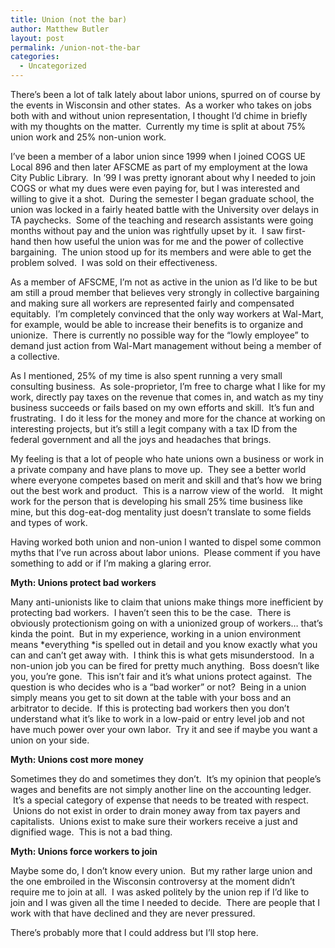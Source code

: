 ```yaml
---
title: Union (not the bar)
author: Matthew Butler
layout: post
permalink: /union-not-the-bar
categories:
  - Uncategorized
---
```

There&#8217;s been a lot of talk lately about labor unions, spurred on of course by the events in Wisconsin and other states.  As a worker who takes on jobs both with and without union representation, I thought I&#8217;d chime in briefly with my thoughts on the matter.  Currently my time is split at about 75% union work and 25% non-union work.

I&#8217;ve been a member of a labor union since 1999 when I joined COGS UE Local 896 and then later AFSCME as part of my employment at the Iowa City Public Library.  In &#8217;99 I was pretty ignorant about why I needed to join COGS or what my dues were even paying for, but I was interested and willing to give it a shot.  During the semester I began graduate school, the union was locked in a fairly heated battle with the University over delays in TA paychecks.  Some of the teaching and research assistants were going months without pay and the union was rightfully upset by it.  I saw first-hand then how useful the union was for me and the power of collective bargaining.  The union stood up for its members and were able to get the problem solved.  I was sold on their effectiveness.

As a member of AFSCME, I&#8217;m not as active in the union as I&#8217;d like to be but am still a proud member that believes very strongly in collective bargaining and making sure all workers are represented fairly and compensated equitably.  I&#8217;m completely convinced that the only way workers at Wal-Mart, for example, would be able to increase their benefits is to organize and unionize.  There is currently no possible way for the &#8220;lowly employee&#8221; to demand just action from Wal-Mart management without being a member of a collective.

As I mentioned, 25% of my time is also spent running a very small consulting business.  As sole-proprietor, I&#8217;m free to charge what I like for my work, directly pay taxes on the revenue that comes in, and watch as my tiny business succeeds or fails based on my own efforts and skill.  It&#8217;s fun and frustrating.  I do it less for the money and more for the chance at working on interesting projects, but it&#8217;s still a legit company with a tax ID from the federal government and all the joys and headaches that brings.

My feeling is that a lot of people who hate unions own a business or work in a private company and have plans to move up.  They see a better world where everyone competes based on merit and skill and that&#8217;s how we bring out the best work and product.  This is a narrow view of the world.   It might work for the person that is developing his small 25% time business like mine, but this dog-eat-dog mentality just doesn&#8217;t translate to some fields and types of work.

Having worked both union and non-union I wanted to dispel some common myths that I&#8217;ve run across about labor unions.  Please comment if you have something to add or if I&#8217;m making a glaring error.

**Myth: Unions protect bad workers**

Many anti-unionists like to claim that unions make things more inefficient by protecting bad workers.  I haven&#8217;t seen this to be the case.  There is obviously protectionism going on with a unionized group of workers&#8230; that&#8217;s kinda the point.  But in my experience, working in a union environment means *everything *is spelled out in detail and you know exactly what you can and can&#8217;t get away with.  I think this is what gets misunderstood.  In a non-union job you can be fired for pretty much anything.  Boss doesn&#8217;t like you, you&#8217;re gone.  This isn&#8217;t fair and it&#8217;s what unions protect against.  The question is who decides who is a &#8220;bad worker&#8221; or not?  Being in a union simply means you get to sit down at the table with your boss and an arbitrator to decide.  If this is protecting bad workers then you don&#8217;t understand what it&#8217;s like to work in a low-paid or entry level job and not have much power over your own labor.  Try it and see if maybe you want a union on your side.

**Myth: Unions cost more money**

Sometimes they do and sometimes they don&#8217;t.  It&#8217;s my opinion that people&#8217;s wages and benefits are not simply another line on the accounting ledger.  It&#8217;s a special category of expense that needs to be treated with respect.  Unions do not exist in order to drain money away from tax payers and capitalists.  Unions exist to make sure their workers receive a just and dignified wage.  This is not a bad thing.

**Myth: Unions force workers to join**

Maybe some do, I don&#8217;t know every union.  But my rather large union and the one embroiled in the Wisconsin controversy at the moment didn&#8217;t require me to join at all.  I was asked politely by the union rep if I&#8217;d like to join and I was given all the time I needed to decide.  There are people that I work with that have declined and they are never pressured.

There&#8217;s probably more that I could address but I&#8217;ll stop here.